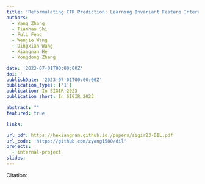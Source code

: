 ```yaml
---
title: 'Reformulating CTR Prediction: Learning Invariant Feature Interactions for Recommendation'
authors:
  - Yang Zhang
  - Tianhao Shi
  - Fuli Feng
  - Wenjie Wang
  - Dingxian Wang
  - Xiangnan He 
  - Yongdong Zhang

date: '2023-07-01T00:00:00Z'
doi: ''
publishDate: '2023-07-01T00:00:00Z'
publication_types: ['1']
publication: In SIGIR 2023 
publication_short: In SIGIR 2023 

abstract: ""
featured: true

links:

url_pdf: https://hexiangnan.github.io./papers/sigir23-DIL.pdf
url_code: 'https://github.com/zyang1580/dil'
projects:
  - internal-project
slides:
---
```




Citation:
